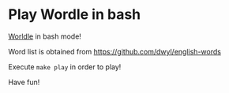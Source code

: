 # Play Wordle in bash

[Worldle](https://www.powerlanguage.co.uk/wordle/) in bash mode!

Word list is obtained from https://github.com/dwyl/english-words


Execute `make play` in order to play!

Have fun!

